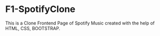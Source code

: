 # F1-SpotifyClone
This is a Clone Frontend Page of Spotify Music created with the help of HTML, CSS, BOOTSTRAP.
